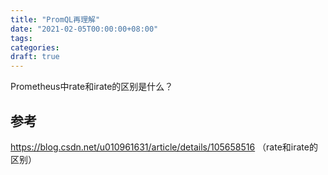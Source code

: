 ```yaml
---
title: "PromQL再理解"
date: "2021-02-05T00:00:00+08:00"
tags: 
categories: 
draft: true
---
```


Prometheus中rate和irate的区别是什么？



## 参考

https://blog.csdn.net/u010961631/article/details/105658516 （rate和irate的区别）